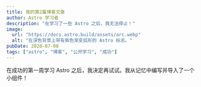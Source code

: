 ```yaml
---
title: 我的第2篇博客文章
author: Astro 学习者
description: "在学习了一些 Astro 之后，我无法停止！"
image:
  url: "https://docs.astro.build/assets/arc.webp"
  alt: "在深色背景上带有紫色渐变弧形的 Astro 标志。"
pubDate: 2020-07-08
tags: ["astro", "博客", "公开学习", "成功"]
---
```


在成功的第一周学习 Astro 之后，我决定再试试。我从记忆中编写并导入了一个小组件！
